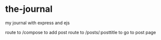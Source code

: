 # the-journal
my journal with express and ejs

route to /compose to add post
route to /posts/:posttitle to go to post page

